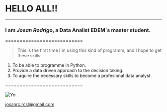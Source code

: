 # HELLO ALL!!
-------------------
### I am ***Josan Rodrigo***, a Data Analist EDEM´s master student.
===========================

>This is the first time I´m using this kind of programm, and I hope to get these skills:

1. To be able to programme in Python.
2. Provide a data driven approach to the decision taking.
3. To aquire the necessary skills to become a profesional data analyst.

===========================

![Yo](\Users\josan\Pictures.jpg)


<josanrc.rcsl@gmail.com>